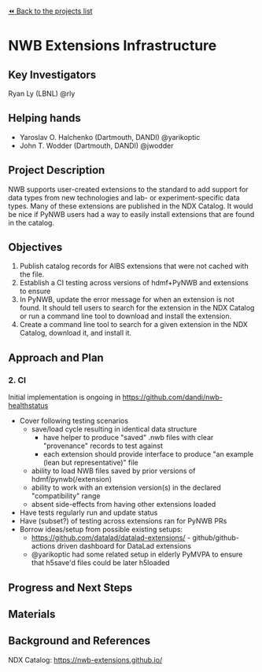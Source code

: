 [:rewind: Back to the projects list](../../README.md#ProjectsList)

<!-- For information on how to write GitHub .md files see https://guides.github.com/features/mastering-markdown/ -->

# NWB Extensions Infrastructure

## Key Investigators

Ryan Ly (LBNL) @rly

## Helping hands

- Yaroslav O. Halchenko (Dartmouth, DANDI) @yarikoptic
- John T. Wodder (Dartmouth, DANDI) @jwodder

## Project Description

NWB supports user-created extensions to the standard to add support for data types from new technologies and lab- or experiment-specific data types. Many of these extensions are published in the NDX Catalog. It would be nice if PyNWB users had a way to easily install extensions that are found in the catalog.

## Objectives

<!-- Briefly describe the objectives of your project. What would you like to achive?-->

1. Publish catalog records for AIBS extensions that were not cached with the file.
2. Establish a CI testing across versions of hdmf+PyNWB and extensions to ensure
3. In PyNWB, update the error message for when an extension is not found. It should tell users to search for the extension in the NDX Catalog or run a command line tool to download and install the extension.
4. Create a command line tool to search for a given extension in the NDX Catalog, download it, and install it.
<!-- 1. Objective B. Describe it in 1-2 sentences.-->
<!-- 1. ...-->

## Approach and Plan

<!-- 1. Describe the steps of your planned approach to reach the objectives.-->
<!-- 1. ... -->
### 2. CI

Initial implementation is ongoing in https://github.com/dandi/nwb-healthstatus

- Cover following testing scenarios
   - save/load cycle resulting in identical data structure
     - have helper to produce "saved" .nwb files with clear "provenance" records to test against 
     - each extension should provide interface to produce "an example (lean but representative)" file 
   - ability to load NWB files saved by prior versions of hdmf/pynwb(/extension)
   - ability to work with an extension version(s) in the declared "compatibility" range  
   - absent side-effects from having other extensions loaded
- Have tests regularly run and update status
- Have (subset?) of testing across extensions ran for PyNWB PRs
- Borrow ideas/setup from possible existing setups:
  - https://github.com/datalad/datalad-extensions/ - github/github-actions driven dashboard for DataLad extensions
  - @yarikoptic had some related setup in elderly PyMVPA to ensure that h5save'd files could be later h5loaded

<!-- 1. ... -->

## Progress and Next Steps

<!--Populate this section as you are making progress before/during/after the hackathon-->
<!--Describe the progress you have made on the project,e.g., which objectives you have achieved and how.-->
<!--Describe the next steps you are planing to take to complete the project.-->

## Materials

<!--If available add links to the materials relevant to the project, e.g., the code generated for the project or data used-->
<!--If available add pictures and links to videos that demonstrate what has been accomplished.-->
<!--![Description of picture](Example2.jpg)-->

## Background and References

NDX Catalog: https://nwb-extensions.github.io/

<!--Use this space for information that may help people better understand your project, like links to papers, source code, or data ,e.g:-->
<!-- - Source code: https://github.com/YourUser/YourRepository -->
<!-- - Documentation: https://link.to.docs -->
<!-- - Test data: https://link.to.test.data -->

